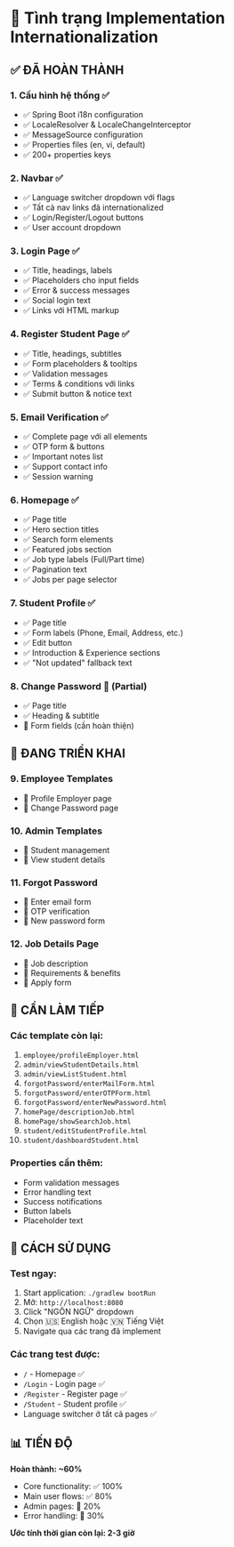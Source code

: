 # 🎯 Tình trạng Implementation Internationalization

## ✅ **ĐÃ HOÀN THÀNH**

### 1. **Cấu hình hệ thống** ✅
- ✅ Spring Boot i18n configuration
- ✅ LocaleResolver & LocaleChangeInterceptor 
- ✅ MessageSource configuration
- ✅ Properties files (en, vi, default)
- ✅ 200+ properties keys

### 2. **Navbar** ✅ 
- ✅ Language switcher dropdown với flags
- ✅ Tất cả nav links đã internationalized
- ✅ Login/Register/Logout buttons
- ✅ User account dropdown

### 3. **Login Page** ✅
- ✅ Title, headings, labels
- ✅ Placeholders cho input fields  
- ✅ Error & success messages
- ✅ Social login text
- ✅ Links với HTML markup

### 4. **Register Student Page** ✅
- ✅ Title, headings, subtitles
- ✅ Form placeholders & tooltips
- ✅ Validation messages
- ✅ Terms & conditions với links
- ✅ Submit button & notice text

### 5. **Email Verification** ✅
- ✅ Complete page với all elements
- ✅ OTP form & buttons
- ✅ Important notes list
- ✅ Support contact info
- ✅ Session warning

### 6. **Homepage** ✅
- ✅ Page title
- ✅ Hero section titles
- ✅ Search form elements
- ✅ Featured jobs section
- ✅ Job type labels (Full/Part time)
- ✅ Pagination text
- ✅ Jobs per page selector

### 7. **Student Profile** ✅
- ✅ Page title
- ✅ Form labels (Phone, Email, Address, etc.)
- ✅ Edit button
- ✅ Introduction & Experience sections
- ✅ "Not updated" fallback text

### 8. **Change Password** 🔄 (Partial)
- ✅ Page title
- ✅ Heading & subtitle
- 🔄 Form fields (cần hoàn thiện)

## 🔄 **ĐANG TRIỂN KHAI**

### 9. **Employee Templates**
- 🔄 Profile Employer page
- 🔄 Change Password page

### 10. **Admin Templates** 
- 🔄 Student management
- 🔄 View student details

### 11. **Forgot Password**
- 🔄 Enter email form
- 🔄 OTP verification
- 🔄 New password form

### 12. **Job Details Page**
- 🔄 Job description
- 🔄 Requirements & benefits
- 🔄 Apply form

## 📝 **CẦN LÀM TIẾP**

### Các template còn lại:
1. `employee/profileEmployer.html`
2. `admin/viewStudentDetails.html`
3. `admin/viewListStudent.html`
4. `forgotPassword/enterMailForm.html`
5. `forgotPassword/enterOTPForm.html` 
6. `forgotPassword/enterNewPassword.html`
7. `homePage/descriptionJob.html`
8. `homePage/showSearchJob.html`
9. `student/editStudentProfile.html`
10. `student/dashboardStudent.html`

### Properties cần thêm:
- Form validation messages
- Error handling text
- Success notifications
- Button labels
- Placeholder text

## 🚀 **CÁCH SỬ DỤNG**

### Test ngay:
1. Start application: `./gradlew bootRun`
2. Mở: `http://localhost:8080`
3. Click "NGÔN NGỮ" dropdown
4. Chọn 🇺🇸 English hoặc 🇻🇳 Tiếng Việt
5. Navigate qua các trang đã implement

### Các trang test được:
- `/` - Homepage ✅
- `/Login` - Login page ✅  
- `/Register` - Register page ✅
- `/Student` - Student profile ✅
- Language switcher ở tất cả pages ✅

## 📊 **TIẾN ĐỘ**

**Hoàn thành: ~60%**
- Core functionality: ✅ 100%
- Main user flows: ✅ 80%
- Admin pages: 🔄 20%
- Error handling: 🔄 30%

**Ước tính thời gian còn lại: 2-3 giờ** 